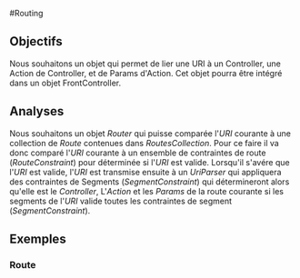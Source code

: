 #Routing

## Objectifs

Nous souhaitons un objet qui permet de lier une URI à un Controller, une Action de Controller, et de Params d'Action.
Cet objet pourra être intégré dans un objet FrontController.

## Analyses

Nous souhaitons un objet *Router* qui puisse comparée l'*URI* courante à une collection de *Route* contenues dans *RoutesCollection*.
Pour ce faire il va donc comparé l'*URI* courante à un ensemble de contraintes de route (*RouteConstraint*) pour déterminée
si l'*URI* est valide. Lorsqu'il s'avére que l'*URI* est valide, l'*URI* est transmise ensuite à un *UriParser* qui appliquera
des contraintes de Segments (*SegmentConstraint*) qui détermineront alors qu'elle est le *Controller*, L'*Action* et les *Params*
de la route courante si les segments de l'*URI* valide toutes les contraintes de segment (*SegmentConstraint*).

## Exemples

### Route

